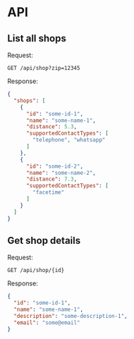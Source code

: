 # API

## List all shops

Request:
```
GET /api/shop?zip=12345
```

Response:
```json
{
  "shops": [
    {
      "id": "some-id-1",
      "name": "some-name-1",
      "distance": 5.3,
      "supportedContactTypes": [
        "telephone", "whatsapp"
      ]
    },
    {
      "id": "some-id-2",
      "name": "some-name-2",
      "distance": 7.3,
      "supportedContactTypes": [
        "facetime"
      ]
    }    
  ]
}
```

## Get shop details

Request:
```
GET /api/shop/{id}
```

Response:
```json
{
  "id": "some-id-1",
  "name": "some-name-1",
  "description": "some-description-1",
  "email": "some@email"
}
```
